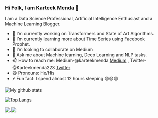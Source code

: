 ### Hi Folk, I am Karteek Menda 👋


I am a Data Science Professional, Artificial Intelligence Enthusiast and a Machine Learning Blogger.

- 🔭 I’m currently working on Transformers and State of Art Algorithms.
- 🌱 I’m currently learning more about Time Series using Facebook Prophet.
- 👯 I’m looking to collaborate on Medium
- 💬 Ask me about Machine learning, Deep Learning and NLP tasks.
- 📫 How to reach me: Medium-@karteekmenda
[Medium](https://medium.com/@karteekmenda) ,   Twitter-@Karteekmenda223
[Twitter ](https://twitter.com/Karteekmenda223)
- 😄 Pronouns: He/His
- ⚡ Fun fact: I spend almost 12 hours sleeping 😄😄😄

![My github stats](https://github-readme-stats.vercel.app/api?username=KarteekMenda93&show_icons=true&theme=radical)

[![Top Langs](https://github-readme-stats.vercel.app/api/top-langs/?username=KarteekMenda93&layout=compact)](https://github.com/KarteekMenda93/github-readme-stats)

<a href="https://github.com/KarteekMenda93/github-readme-stats">
  <img align="center" src="https://github-readme-stats.vercel.app/api/pin/?username=KarteekMenda93&repo=github-readme-stats" />
</a>
<a href="https://github.com/KarteekMenda93/convoychat">
  <img align="center" src="https://github-readme-stats.vercel.app/api/pin/?username=KarteekMenda93&repo=convoychat" />
</a>
